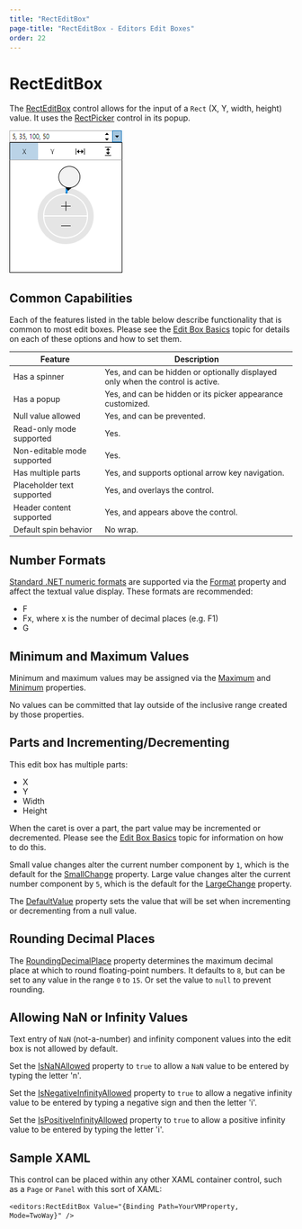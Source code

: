 ```yaml
---
title: "RectEditBox"
page-title: "RectEditBox - Editors Edit Boxes"
order: 22
---
```

# RectEditBox

The [RectEditBox](xref:ActiproSoftware.Windows.Controls.Editors.RectEditBox) control allows for the input of a `Rect` (X, Y, width, height) value.  It uses the [RectPicker](../pickers/rectpicker.md) control in its popup.

![Screenshot](../images/recteditbox-opened.png)

## Common Capabilities

Each of the features listed in the table below describe functionality that is common to most edit boxes.  Please see the [Edit Box Basics](parteditboxbase.md) topic for details on each of these options and how to set them.

| Feature | Description |
|-----|-----|
| Has a spinner | Yes, and can be hidden or optionally displayed only when the control is active. |
| Has a popup | Yes, and can be hidden or its picker appearance customized. |
| Null value allowed | Yes, and can be prevented. |
| Read-only mode supported | Yes. |
| Non-editable mode supported | Yes. |
| Has multiple parts | Yes, and supports optional arrow key navigation. |
| Placeholder text supported | Yes, and overlays the control. |
| Header content supported | Yes, and appears above the control. |
| Default spin behavior | No wrap. |

## Number Formats

[Standard .NET numeric formats](https://docs.microsoft.com/en-us/dotnet/standard/base-types/standard-numeric-format-strings) are supported via the [Format](xref:ActiproSoftware.Windows.Controls.Editors.RectEditBox.Format) property and affect the textual value display.  These formats are recommended:

- F
- Fx, where x is the number of decimal places (e.g. F1)
- G

## Minimum and Maximum Values

Minimum and maximum values may be assigned via the [Maximum](xref:ActiproSoftware.Windows.Controls.Editors.RectEditBox.Maximum) and [Minimum](xref:ActiproSoftware.Windows.Controls.Editors.RectEditBox.Minimum) properties.

No values can be committed that lay outside of the inclusive range created by those properties.

## Parts and Incrementing/Decrementing

This edit box has multiple parts:

- X
- Y
- Width
- Height

When the caret is over a part, the part value may be incremented or decremented.  Please see the [Edit Box Basics](parteditboxbase.md) topic for information on how to do this.

Small value changes alter the current number component by `1`, which is the default for the [SmallChange](xref:ActiproSoftware.Windows.Controls.Editors.RectEditBox.SmallChange) property.  Large value changes alter the current number component by `5`, which is the default for the [LargeChange](xref:ActiproSoftware.Windows.Controls.Editors.RectEditBox.LargeChange) property.

The [DefaultValue](xref:ActiproSoftware.Windows.Controls.Editors.RectEditBox.DefaultValue) property sets the value that will be set when incrementing or decrementing from a null value.

## Rounding Decimal Places

The [RoundingDecimalPlace](xref:ActiproSoftware.Windows.Controls.Editors.RectEditBox.RoundingDecimalPlace) property determines the maximum decimal place at which to round floating-point numbers.  It defaults to `8`, but can be set to any value in the range `0` to `15`.  Or set the value to `null` to prevent rounding.

## Allowing NaN or Infinity Values

Text entry of `NaN` (not-a-number) and infinity component values into the edit box is not allowed by default.

Set the [IsNaNAllowed](xref:ActiproSoftware.Windows.Controls.Editors.RectEditBox.IsNaNAllowed) property to `true` to allow a `NaN` value to be entered by typing the letter 'n'.

Set the [IsNegativeInfinityAllowed](xref:ActiproSoftware.Windows.Controls.Editors.RectEditBox.IsNegativeInfinityAllowed) property to `true` to allow a negative infinity value to be entered by typing a negative sign and then the letter 'i'.

Set the [IsPositiveInfinityAllowed](xref:ActiproSoftware.Windows.Controls.Editors.RectEditBox.IsPositiveInfinityAllowed) property to `true` to allow a positive infinity value to be entered by typing the letter 'i'.

## Sample XAML

This control can be placed within any other XAML container control, such as a `Page` or `Panel` with this sort of XAML:

```xaml
<editors:RectEditBox Value="{Binding Path=YourVMProperty, Mode=TwoWay}" />
```
